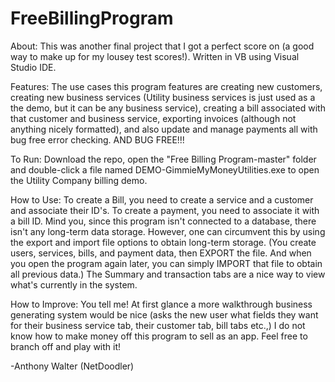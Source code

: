 # FreeBillingProgram

About: This was another final project that I got a perfect score on (a good way to make up for my lousey test scores!).  Written in VB using Visual Studio IDE.

Features: The use cases this program features are creating new customers, creating new business services (Utility business services is just used as a the demo, but it can be any business service), creating a bill associated with that customer and business service, exporting invoices (although not anything nicely formatted), and also update and manage payments all with bug free error checking. AND BUG FREE!!!

To Run: Download the repo, open the "Free Billing Program-master" folder and double-click a file named DEMO-GimmieMyMoneyUtilities.exe to open the Utility Company billing demo.

How to Use:  To create a Bill, you need to create a service and a customer and associate their ID's. To create a payment, you need to associate it with a bill ID.  Mind you, since this program isn't connected to a database, there isn't any long-term data storage.  However, one can circumvent this by using the export and import file options to obtain long-term storage. (You create users, services, bills, and payment data, then EXPORT the file.  And when you open the program again later, you can simply IMPORT that file to obtain all previous data.)  The Summary and transaction tabs are a nice way to view what's currently in the system.

How to Improve: You tell me! At first glance a more walkthrough business generating system would be nice (asks the new user what fields they want for their business service tab, their customer tab, bill tabs etc.,)  I do not know how to make money off this program to sell as an app.  Feel free to branch off and play with it!

-Anthony Walter (NetDoodler)
